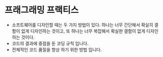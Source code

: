 # 프래그래밍 프랙티스

- 소프트웨어를 디자인할 때는 두 가지 방법이 있다. 하나는 너무 간단해서 확실히 결함이 없게 디자인하는 것이고, 또 하나는 너무 복잡해서 확실한 결함이 없게 디자인하는 것이다.
- 코드의 결과에 중점을 둔 코딩 규칙 입니다.
- 전체적인 코드 품질을 향상 하기 위한 방법 입니다.
